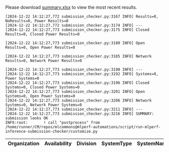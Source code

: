 Please download [summary.xlsx](summary.xlsx) to view the most recent results. 
 ```
[2024-12-22 14:12:27,772 submission_checker.py:3167 INFO] Results=0, NoResults=0, Power Results=0
[2024-12-22 14:12:27,772 submission_checker.py:3174 INFO] ---
[2024-12-22 14:12:27,773 submission_checker.py:3175 INFO] Closed Results=0, Closed Power Results=0

[2024-12-22 14:12:27,773 submission_checker.py:3180 INFO] Open Results=0, Open Power Results=0

[2024-12-22 14:12:27,773 submission_checker.py:3185 INFO] Network Results=0, Network Power Results=0

[2024-12-22 14:12:27,773 submission_checker.py:3190 INFO] ---
[2024-12-22 14:12:27,773 submission_checker.py:3192 INFO] Systems=0, Power Systems=0
[2024-12-22 14:12:27,773 submission_checker.py:3196 INFO] Closed Systems=0, Closed Power Systems=0
[2024-12-22 14:12:27,773 submission_checker.py:3201 INFO] Open Systems=0, Open Power Systems=0
[2024-12-22 14:12:27,773 submission_checker.py:3206 INFO] Network Systems=0, Network Power Systems=0
[2024-12-22 14:12:27,773 submission_checker.py:3211 INFO] ---
[2024-12-22 14:12:27,773 submission_checker.py:3216 INFO] SUMMARY: submission looks OK
INFO:root:       ! call "postprocess" from /home/runner/CM/repos/mlcommons@mlperf-automations/script/run-mlperf-inference-submission-checker/customize.py

```

| Organization   | Availability   | Division   | SystemType   | SystemName   | Platform   | Model   | MlperfModel   | Scenario   | Result   | Accuracy   | number_of_nodes   | host_processor_model_name   | host_processors_per_node   | host_processor_core_count   | accelerator_model_name   | accelerators_per_node   | Location   | framework   | operating_system   | notes   | compliance   | errors   | version   | inferred   | has_power   | Units   | weight_data_types   |
|----------------|----------------|------------|--------------|--------------|------------|---------|---------------|------------|----------|------------|-------------------|-----------------------------|----------------------------|-----------------------------|--------------------------|-------------------------|------------|-------------|--------------------|---------|--------------|----------|-----------|------------|-------------|---------|---------------------|